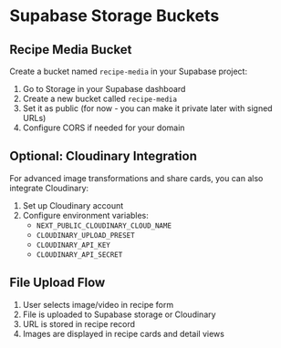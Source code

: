 # Supabase Storage Buckets

## Recipe Media Bucket

Create a bucket named `recipe-media` in your Supabase project:

1. Go to Storage in your Supabase dashboard
2. Create a new bucket called `recipe-media`
3. Set it as public (for now - you can make it private later with signed URLs)
4. Configure CORS if needed for your domain

## Optional: Cloudinary Integration

For advanced image transformations and share cards, you can also integrate Cloudinary:

1. Set up Cloudinary account
2. Configure environment variables:
   - `NEXT_PUBLIC_CLOUDINARY_CLOUD_NAME`
   - `CLOUDINARY_UPLOAD_PRESET`
   - `CLOUDINARY_API_KEY`
   - `CLOUDINARY_API_SECRET`

## File Upload Flow

1. User selects image/video in recipe form
2. File is uploaded to Supabase storage or Cloudinary
3. URL is stored in recipe record
4. Images are displayed in recipe cards and detail views
